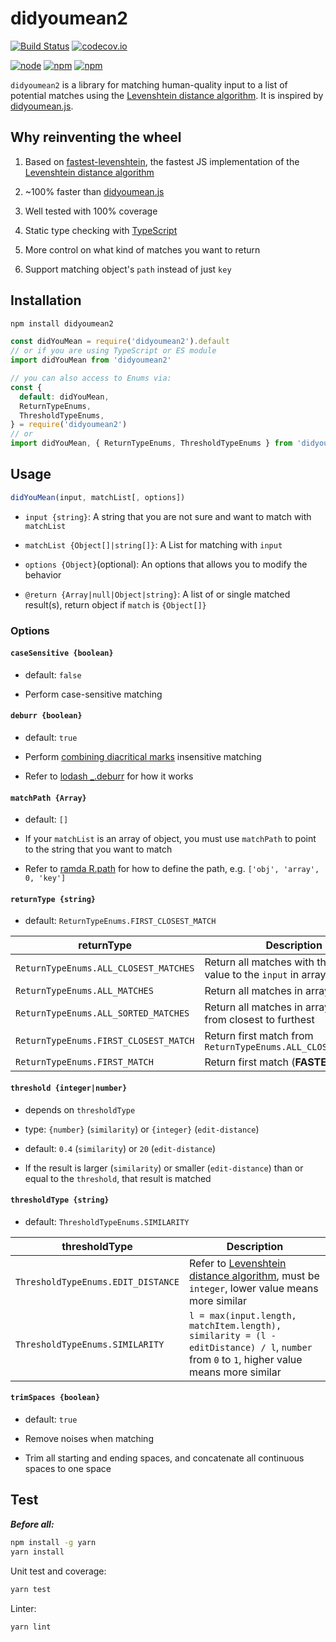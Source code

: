 # didyoumean2

[![Build Status](https://img.shields.io/circleci/project/foray1010/didyoumean2/master.svg)](https://circleci.com/gh/foray1010/didyoumean2/tree/master)
[![codecov.io](https://img.shields.io/codecov/c/github/foray1010/didyoumean2.svg)](https://codecov.io/gh/foray1010/didyoumean2)

[![node](https://img.shields.io/node/v/didyoumean2.svg)](https://www.npmjs.com/package/didyoumean2)
[![npm](https://img.shields.io/npm/dm/didyoumean2.svg)](https://www.npmjs.com/package/didyoumean2)
[![npm](https://img.shields.io/npm/l/didyoumean2.svg)](https://www.npmjs.com/package/didyoumean2)

`didyoumean2` is a library for matching human-quality input to a list of potential matches using the [Levenshtein distance algorithm](https://en.wikipedia.org/wiki/Levenshtein_distance).
It is inspired by [didyoumean.js](https://github.com/dcporter/didyoumean.js).

## Why reinventing the wheel

1. Based on [fastest-levenshtein](https://github.com/ka-weihe/fastest-levenshtein), the fastest JS implementation of the [Levenshtein distance algorithm](https://en.wikipedia.org/wiki/Levenshtein_distance)

1. ~100% faster than [didyoumean.js](https://github.com/dcporter/didyoumean.js)

1. Well tested with 100% coverage

1. Static type checking with [TypeScript](https://github.com/Microsoft/TypeScript)

1. More control on what kind of matches you want to return

1. Support matching object's `path` instead of just `key`

## Installation

```sh
npm install didyoumean2
```

```js
const didYouMean = require('didyoumean2').default
// or if you are using TypeScript or ES module
import didYouMean from 'didyoumean2'

// you can also access to Enums via:
const {
  default: didYouMean,
  ReturnTypeEnums,
  ThresholdTypeEnums,
} = require('didyoumean2')
// or
import didYouMean, { ReturnTypeEnums, ThresholdTypeEnums } from 'didyoumean2'
```

## Usage

```js
didYouMean(input, matchList[, options])
```

- `input {string}`: A string that you are not sure and want to match with `matchList`

- `matchList {Object[]|string[]}`: A List for matching with `input`

- `options {Object}`(optional): An options that allows you to modify the behavior

- `@return {Array|null|Object|string}`: A list of or single matched result(s), return object if `match` is `{Object[]}`

### Options

#### `caseSensitive {boolean}`

- default: `false`

- Perform case-sensitive matching

#### `deburr {boolean}`

- default: `true`

- Perform [combining diacritical marks](https://en.wikipedia.org/wiki/Combining_Diacritical_Marks) insensitive matching

- Refer to [lodash \_.deburr](https://lodash.com/docs#deburr) for how it works

#### `matchPath {Array}`

- default: `[]`

- If your `matchList` is an array of object, you must use `matchPath` to point to the string that you want to match

- Refer to [ramda R.path](https://ramdajs.com/docs/#path) for how to define the path, e.g. `['obj', 'array', 0, 'key']`

#### `returnType {string}`

- default: `ReturnTypeEnums.FIRST_CLOSEST_MATCH`

| returnType                            | Description                                                       |
| ------------------------------------- | ----------------------------------------------------------------- |
| `ReturnTypeEnums.ALL_CLOSEST_MATCHES` | Return all matches with the closest value to the `input` in array |
| `ReturnTypeEnums.ALL_MATCHES`         | Return all matches in array                                       |
| `ReturnTypeEnums.ALL_SORTED_MATCHES`  | Return all matches in array, sorted from closest to furthest      |
| `ReturnTypeEnums.FIRST_CLOSEST_MATCH` | Return first match from `ReturnTypeEnums.ALL_CLOSEST_MATCHES`     |
| `ReturnTypeEnums.FIRST_MATCH`         | Return first match (**FASTEST**)                                  |

#### `threshold {integer|number}`

- depends on `thresholdType`

- type: `{number}` (`similarity`) or `{integer}` (`edit-distance`)

- default: `0.4` (`similarity`) or `20` (`edit-distance`)

- If the result is larger (`similarity`) or smaller (`edit-distance`) than or equal to the `threshold`, that result is matched

#### `thresholdType {string}`

- default: `ThresholdTypeEnums.SIMILARITY`

| thresholdType                      | Description                                                                                                                                      |
| ---------------------------------- | ------------------------------------------------------------------------------------------------------------------------------------------------ |
| `ThresholdTypeEnums.EDIT_DISTANCE` | Refer to [Levenshtein distance algorithm](https://en.wikipedia.org/wiki/Levenshtein_distance), must be `integer`, lower value means more similar |
| `ThresholdTypeEnums.SIMILARITY`    | `l = max(input.length, matchItem.length), similarity = (l - editDistance) / l`, `number` from `0` to `1`, higher value means more similar        |

#### `trimSpaces {boolean}`

- default: `true`

- Remove noises when matching

- Trim all starting and ending spaces, and concatenate all continuous spaces to one space

## Test

**_Before all:_**

```sh
npm install -g yarn
yarn install
```

Unit test and coverage:

```sh
yarn test
```

Linter:

```sh
yarn lint
```

